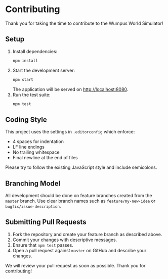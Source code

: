 # Contributing

Thank you for taking the time to contribute to the Wumpus World Simulator!

## Setup

1. Install dependencies:
   ```bash
   npm install
   ```
2. Start the development server:
   ```bash
   npm start
   ```
   The application will be served on <http://localhost:8080>.
3. Run the test suite:
   ```bash
   npm test
   ```

## Coding Style

This project uses the settings in `.editorconfig` which enforce:

* 4 spaces for indentation
* LF line endings
* No trailing whitespace
* Final newline at the end of files

Please try to follow the existing JavaScript style and include semicolons.

## Branching Model

All development should be done on feature branches created from the `master` branch. Use clear branch names such as `feature/my-new-idea` or `bugfix/issue-description`.

## Submitting Pull Requests

1. Fork the repository and create your feature branch as described above.
2. Commit your changes with descriptive messages.
3. Ensure that `npm test` passes.
4. Open a pull request against `master` on GitHub and describe your changes.

We will review your pull request as soon as possible. Thank you for contributing!
